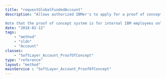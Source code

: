 ```yaml
---
title: "requestGlobalFundedAccount"
description: "Allows authorized IBMer's to apply for a proof of concept account using global funding. Requests will be reviewed by multiple internal teams before an account is created. 

Note that the proof of concept system is for internal IBM employees only and is not applicable to users outside the IBM organization. "
date: "2018-02-12"
tags:
    - "method"
    - "sldn"
    - "Account"
classes:
    - "SoftLayer_Account_ProofOfConcept"
type: "reference"
layout: "method"
mainService : "SoftLayer_Account_ProofOfConcept"
---
```

